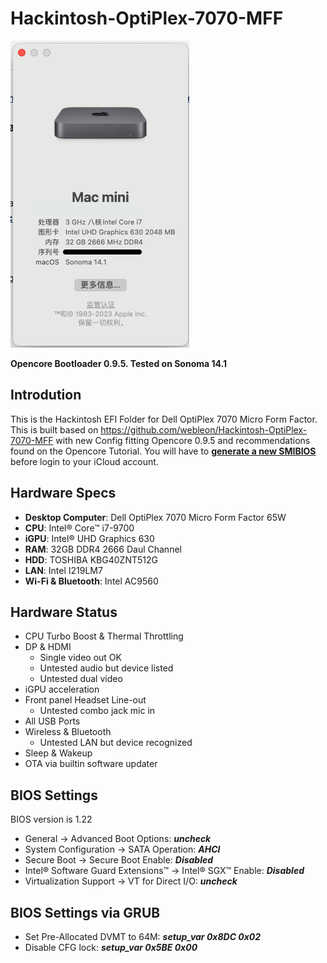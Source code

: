 # Hackintosh-OptiPlex-7070-MFF
![](https://github.com/ahalolol/Hackintosh-OptiPlex-7070-MFF-/blob/main/about.png)

**Opencore Bootloader 0.9.5. Tested on Sonoma 14.1**


## Introdution
This is the Hackintosh EFI Folder for Dell OptiPlex 7070 Micro Form Factor. 
This is built based on https://github.com/webleon/Hackintosh-OptiPlex-7070-MFF with new Config fitting Opencore 0.9.5 and recommendations found on the Opencore Tutorial.
You will have to [**generate a new SMIBIOS**](https://github.com/corpnewt/GenSMBIOS) before login to your iCloud account.


## Hardware Specs
* **Desktop Computer**: Dell OptiPlex 7070 Micro Form Factor 65W
* **CPU**: Intel® Core™ i7-9700
* **iGPU**: Intel® UHD Graphics 630
* **RAM**: 32GB DDR4 2666 Daul Channel
* **HDD**: TOSHIBA KBG40ZNT512G 
* **LAN**: Intel I219LM7
* **Wi-Fi & Bluetooth**: Intel AC9560


## Hardware Status
* CPU Turbo Boost & Thermal Throttling
* DP & HDMI
  * Single video out OK
  * Untested audio but device listed
  * Untested dual video
* iGPU acceleration
* Front panel Headset Line-out
  * Untested combo jack mic in
* All USB Ports
* Wireless & Bluetooth
  * Untested LAN but device recognized
* Sleep & Wakeup
* OTA via builtin software updater




## BIOS Settings
BIOS version is 1.22
* General → Advanced Boot Options: ***uncheck***
* System Configuration → SATA Operation: ***AHCI***
* Secure Boot → Secure Boot Enable: ***Disabled***
* Intel® Software Guard Extensions™ → Intel® SGX™ Enable: ***Disabled***
* Virtualization Support → VT for Direct I/O: ***uncheck***


## BIOS Settings via GRUB
* Set Pre-Allocated DVMT to 64M: 
***setup_var 0x8DC 0x02***
* Disable CFG lock: 
***setup_var 0x5BE 0x00***
